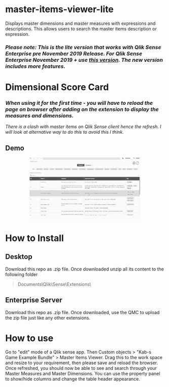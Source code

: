 # master-items-viewer-lite
Displays master dimensions and master measures with expressions and descriptions. This allows users to search the master items description or expression.
### _Please note: This is the lite version that works with Qlik Sense Enterprise pre November 2019 Release. For Qlik Sense Enterprise November 2019 + use [this version](https://github.com/kabir-rab/master-items-viewer). The new version includes more features._

# Dimensional Score Card
### _When using it for the first time - you will have to reload the page on browser after adding on the extension to display the measures and dimensions._
_There is a clash with master items on Qlik Sense client hence the refresh. I will look at alternative way to do this to avoid this I think._

## Demo
<p align="center">
  <img width="70%" alt="Master Items Viewer" src="https://github.com/kabir-rab/master-items-viewer/blob/master/lib/img/master-items-viewer-new.gif">
</p>

# How to Install
## Desktop
Download this repo as .zip file. Once downloaded unzip all its content to the following folder 
> Documents\Qlik\Sense\Extensions\

## Enterprise Server
Download this repo as .zip file. Once downloaded, use the QMC to upload the zip file just like any other extensions.

# How to use
Go to "edit" mode of a Qlik sense app. Then Custom objects > "Kab-s Game Example Bundle" > Master Items Viewer. Drag this to the work space and resize to your requirement, then please save and reload the browser. Once refreshed, you should now be able to see and search through your Master Measures and Master Dimensions. You can use the property panel to show/hide columns and change the table header appearance.  